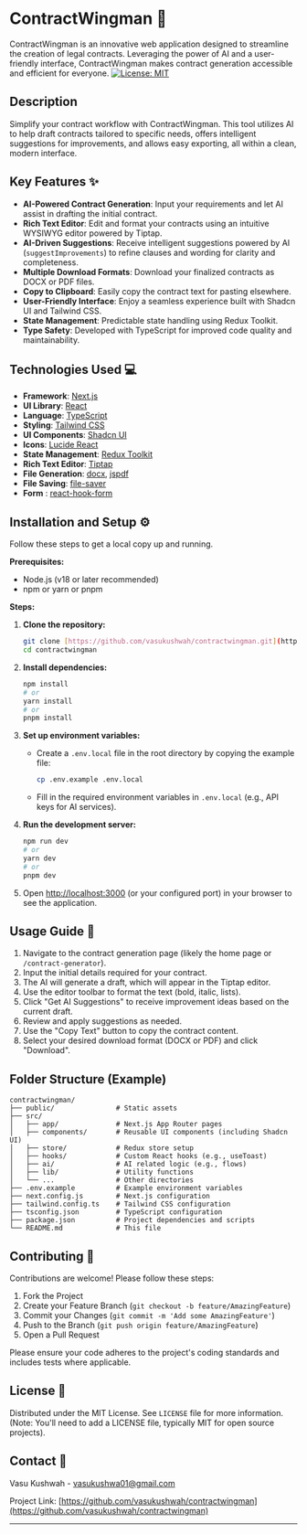 # ContractWingman 🚀

ContractWingman is an innovative web application designed to streamline the creation of legal contracts. Leveraging the power of AI and a user-friendly interface, ContractWingman makes contract generation accessible and efficient for everyone.
[![License: MIT](https://img.shields.io/badge/License-MIT-yellow.svg)](https://opensource.org/licenses/MIT) 
## Description

Simplify your contract workflow with ContractWingman. This tool utilizes AI to help draft contracts tailored to specific needs, offers intelligent suggestions for improvements, and allows easy exporting, all within a clean, modern interface.

## Key Features ✨

* **AI-Powered Contract Generation**: Input your requirements and let AI assist in drafting the initial contract.
* **Rich Text Editor**: Edit and format your contracts using an intuitive WYSIWYG editor powered by Tiptap.
* **AI-Driven Suggestions**: Receive intelligent suggestions powered by AI (`suggestImprovements`) to refine clauses and wording for clarity and completeness.
* **Multiple Download Formats**: Download your finalized contracts as DOCX or PDF files.
* **Copy to Clipboard**: Easily copy the contract text for pasting elsewhere.
* **User-Friendly Interface**: Enjoy a seamless experience built with Shadcn UI and Tailwind CSS.
* **State Management**: Predictable state handling using Redux Toolkit.
* **Type Safety**: Developed with TypeScript for improved code quality and maintainability.

## Technologies Used 💻

* **Framework**: [Next.js](https://nextjs.org/)
* **UI Library**: [React](https://reactjs.org/)
* **Language**: [TypeScript](https://www.typescriptlang.org/)
* **Styling**: [Tailwind CSS](https://tailwindcss.com/)
* **UI Components**: [Shadcn UI](https://ui.shadcn.com/)
* **Icons**: [Lucide React](https://lucide.dev/)
* **State Management**: [Redux Toolkit](https://redux-toolkit.js.org/)
* **Rich Text Editor**: [Tiptap](https://tiptap.dev/)
* **File Generation**: [docx](https://docx.js.org/), [jspdf](https://github.com/parallax/jsPDF)
* **File Saving**: [file-saver](https://github.com/eligrey/FileSaver.js/)
* **Form** : [react-hook-form](https://react-hook-form.com/)

## Installation and Setup ⚙️
 
Follow these steps to get a local copy up and running.

**Prerequisites:**

* Node.js (v18 or later recommended)
* npm or yarn or pnpm

**Steps:**

1.  **Clone the repository:**
    ```bash
    git clone [https://github.com/vasukushwah/contractwingman.git](https://github.com/vasukushwah/contractwingman.git)
    cd contractwingman
    ```

2.  **Install dependencies:**
    ```bash
    npm install
    # or
    yarn install
    # or
    pnpm install
    ```

3.  **Set up environment variables:**
    * Create a `.env.local` file in the root directory by copying the example file:
        ```bash
        cp .env.example .env.local
        ```
    * Fill in the required environment variables in `.env.local` (e.g., API keys for AI services).

4.  **Run the development server:**
    ```bash
    npm run dev
    # or
    yarn dev
    # or
    pnpm dev
    ```

5.  Open [http://localhost:3000](http://localhost:3000) (or your configured port) in your browser to see the application.

## Usage Guide 📖

1.  Navigate to the contract generation page (likely the home page or `/contract-generator`).
2.  Input the initial details required for your contract.
3.  The AI will generate a draft, which will appear in the Tiptap editor.
4.  Use the editor toolbar to format the text (bold, italic, lists).
5.  Click "Get AI Suggestions" to receive improvement ideas based on the current draft.
6.  Review and apply suggestions as needed.
7.  Use the "Copy Text" button to copy the contract content.
8.  Select your desired download format (DOCX or PDF) and click "Download".

## Folder Structure (Example)
```
contractwingman/
├── public/               # Static assets
├── src/
│   ├── app/              # Next.js App Router pages
│   ├── components/       # Reusable UI components (including Shadcn UI)
│   ├── store/            # Redux store setup
│   ├── hooks/            # Custom React hooks (e.g., useToast)
│   ├── ai/               # AI related logic (e.g., flows)
│   ├── lib/              # Utility functions
│   └── ...               # Other directories
├── .env.example          # Example environment variables
├── next.config.js        # Next.js configuration
├── tailwind.config.ts    # Tailwind CSS configuration
├── tsconfig.json         # TypeScript configuration
├── package.json          # Project dependencies and scripts
└── README.md             # This file
```

## Contributing 🤝

Contributions are welcome! Please follow these steps:

1.  Fork the Project
2.  Create your Feature Branch (`git checkout -b feature/AmazingFeature`)
3.  Commit your Changes (`git commit -m 'Add some AmazingFeature'`)
4.  Push to the Branch (`git push origin feature/AmazingFeature`)
5.  Open a Pull Request

Please ensure your code adheres to the project's coding standards and includes tests where applicable.

## License 📄

Distributed under the MIT License. See `LICENSE` file for more information. (Note: You'll need to add a LICENSE file, typically MIT for open source projects).

## Contact 📧

Vasu Kushwah - vasukushwa01@gmail.com

Project Link: [https://github.com/vasukushwah/contractwingman](https://github.com/vasukushwah/contractwingman)

---

